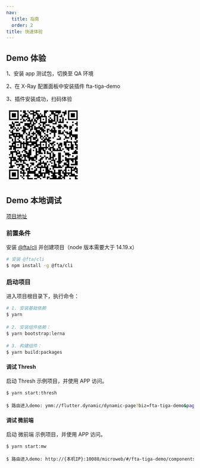 ```yaml
---
nav:
  title: 指南
  order: 2
title: 快速体验
---
```


## Demo 体验

1、安装 app 测试包，切换至 QA 环境

2、在 X-Ray 配置面板中安装插件 fta-tiga-demo

3、插件安装成功，扫码体验

<img src="./demo.png" width="200" height="200" />

## Demo 本地调试

[项目地址](https://code.amh-group.com/MBFrontend/fta-apis)

### 前置条件

安装 [@fta/cli](https://fta.amh-group.com/cli/#/guide/0-0-quick-start) 并创建项目（node 版本需要大于 14.19.x）

```bash
# 安装 @fta/cli
$ npm install -g @fta/cli
```

### 启动项目

进入项目根目录下，执行命令：

```bash
# 1. 安装基础依赖
$ yarn

# 2. 安装组件依赖：
$ yarn bootstrap:lerna

# 3. 构建组件：
$ yarn build:packages

```

#### 调试 Thresh

启动 Thresh 示例项目，并使用 APP 访问。

```bash
$ yarn start:thresh

$ 路由进入demo: ymm://flutter.dynamic/dynamic-page?biz=fta-tiga-demo&page=components-overall-overall
```

#### 调试 微前端

启动 微前端 示例项目，并使用 APP 访问。

```bash
$ yarn start:mw

$ 路由进入demo: http://{本机IP}:10088/microweb/#/fta-tiga-demo/components/overall/overall
```
